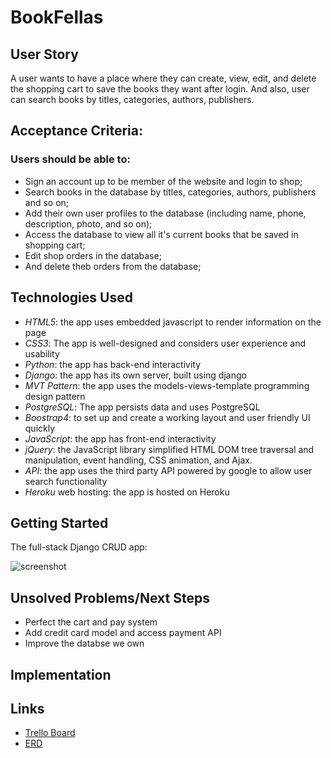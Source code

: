 # BookFellas

## **User Story**

A user wants to have a place where they can create, view, edit, and delete the shopping cart to save the books they want after login. And also, user can search books by titles, categories, authors, publishers.

## Acceptance Criteria:

### Users should be able to:

- Sign an account up to be member of the website and login to shop;
- Search books in the database by titles, categories, authors, publishers and so on;
- Add their own user profiles to the database (including name, phone, description, photo, and so on);
- Access the database to view all it's current books that be saved in shopping cart;
- Edit shop orders in the database;
- And delete theb orders from the database;

## **Technologies Used**

- *HTML5*: the app uses embedded javascript to render information on the page
- *CSS3*: The app is well-designed and considers user experience and usability
- *Python*: the app has back-end interactivity
- *Django*: the app has its own server, built using django
- *MVT Pattern*: the app uses the models-views-template programming design pattern
- *PostgreSQL*: The app persists data and uses PostgreSQL
- *Boostrap4*: to set up and create a working layout and user friendly UI quickly
- *JavaScript*: the app has front-end interactivity
- *jQuery*: the JavaScript library simplified HTML DOM tree traversal and manipulation, event handling, CSS animation, and Ajax. 
- *API*: the app uses the third party API powered by google to allow user search functionality
- *Heroku* web hosting: the app is hosted on Heroku

## **Getting Started**

The  full-stack Django CRUD app: 



![screenshot]()

##  **Unsolved Problems/Next Steps**

- Perfect the cart and pay system
- Add credit card model and access payment API
- Improve  the databse we own



## Implementation

## Links

* [Trello Board](https://trello.com/invite/b/6kHiq3Ox/ebeed5878b3999e5ca4831551aff3f23/bookfellas)
* [ERD](https://www.lucidchart.com/documents/edit/a13a5ccf-2e0b-4f4f-b553-a4a373618dcc/0_0?shared=true)
